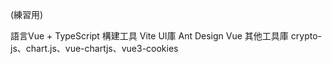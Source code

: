 (練習用)

語言Vue + TypeScript 
構建工具 Vite
UI庫  Ant Design Vue
其他工具庫 crypto-js、chart.js、vue-chartjs、vue3-cookies
